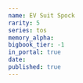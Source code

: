 ```yaml
---
name: EV Suit Spock
rarity: 5
series: tos
memory_alpha:
bigbook_tier: -1
in_portal: true
date:
published: true
---
```




